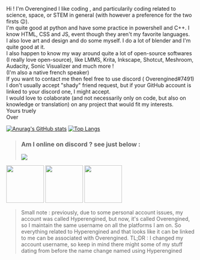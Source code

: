 Hi ! I'm Overengined
I like coding , and particularily coding related to science, space, or STEM in general (with however a preference for the two firsts 😉). <br />
I'm quite good at python and have some practice in powershell and C++. I know HTML, CSS and JS, event though they aren't my favorite languages. <br />
I also love art and design and do some myself. I do a lot of blender and I'm quite good at it. <br />
I also happen to know my way around quite a lot of open-source softwares (I really love open-source), like LMMS, Krita, Inkscape, Shotcut, Meshroom, Audacity, Sonic Visualizer and much more ! <br />
(I'm also a native french speaker) <br />
If you want to contact me then feel free to use discord ( Overengined#7491) I don't usually accept "shady" friend request, but if your GitHub account is linked to your discord one, I might accept. <br />
I would love to colaborate (and not necessarily only on code, but also on knowledge or translation) on any project that would fit my interests. <br /> 
Yours truely <br />
Over <br />

[![Anurag's GitHub stats](https://github-readme-stats.vercel.app/api?username=Overengined&show_icons=true&theme=react)](https://github.com/anuraghazra/github-readme-stats)
[![Top Langs](https://github-readme-stats.vercel.app/api/top-langs/?username=Overengined&layout=compact&theme=react)](https://github.com/anuraghazra/github-readme-stats)
<br />
> ### Am I online on discord ? see just below : <br />
> <img src="https://discord.c99.nl/widget/theme-1/713064556242665624.png" >
<img src=https://download.blender.org/branding/community/blender_community_badge_white.png width=100> <img src=https://isocpp.org/assets/images/cpp_logo.png width=100> <img src=https://upload.wikimedia.org/wikipedia/commons/thumb/c/c3/Python-logo-notext.svg/165px-Python-logo-notext.svg.png width=100> 
> Small note : previously, due to some personal account issues, my account was called Hyperengined, but now, it's called Overengined, so I maintain the same username on all the platforms I am on. So everything related to Hyperengined and that looks like it can be linked to me can be associated with Overengined. TL;DR : I changed my account username, so keep in mind there might some of my stuff dating from before the name change named using Hyperengined

<!---
Overengined/Overengined is a ✨ special ✨ repository because its `README.md` (this file) appears on your GitHub profile.
You can click the Preview link to take a look at your changes.
--->
